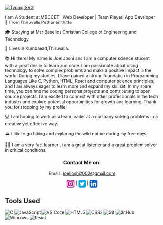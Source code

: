 [![Typing SVG](https://readme-typing-svg.herokuapp.com?font=Fira+Code&duration=3000&pause=100&width=435&lines=Hi.......;I+am+Joel+Joshi)](https://git.io/typing-svg)


I am A Student at MBCCET | Web Developer | Team Player| App Developer
👋 From Thiruvalla Pathanamthitta

🎓 Studying at Mar Baselios Christian College of Engineering and Technology

🌇 Lives in Kumbanad,Thiruvalla.

📚 Hi there! My name is Joel Joshi  and I am a computer science student with a great desire to learn and code. I am passionate about using technology to solve complex problems and make a positive impact in the world. During my studies, I have gained a strong foundation in Programming Languages Like C, Python, HTML, React and computer science principles, and I am always eager to learn more and expand my skillset. In my spare time, you can find me coding personal projects and contributing to open source projects. I am excited to connect with other professionals in the tech industry and explore potential opportunities for growth and learning. Thank you for stopping by my profile!

💻 I am hoping to work as a team leader at a company solving problems in a creative yet effective way.

🏔 I like to go hiking and exploring the wild nature during my free days.

💪🏽 I am a very fast learner , i am a great listener and a great problem solver in critical conditions.


<div align='center'>

### Contact Me on:
Email : joeljoshi2002@gmail.com


[<img align="center" alt="Instagram" width="25px" height="25px" src="https://raw.githubusercontent.com/itsachrafmansari/itsachrafmansari/main/icons/instagragm.svg"/>][instagram]  |
[<img align="center" alt="Instagram" width="25px" height="25px" src="https://raw.githubusercontent.com/itsachrafmansari/itsachrafmansari/main/icons/twitter.svg" />][twitter]  |
[<img align="center" alt="Linkedin" width="25px" height="25px" src="https://raw.githubusercontent.com/itsachrafmansari/itsachrafmansari/main/icons/linkedin.svg" />][linkedin]  
  
  
[instagram]: https://www.instagram.com/jxel_20_/
[twitter]: https://twitter.com/JoelJoshi3
[linkedin]: https://www.linkedin.com/in/joel-joshi/


</div>

## Tools Used

![C](https://img.shields.io/badge/-C-%23F05032?style=flat-square&logo=c&logoColor=%23ffffff)
![JavaScript](https://img.shields.io/badge/-JavaScript-%23F7DF1C?style=flat-square&logo=javascript&logoColor=000000&labelColor=%23F7DF1C&color=%23FFCE5A)
![VS Code](http://img.shields.io/badge/-VS%20Code-007ACC?style=flat-square&logo=visual-studio-code&logoColor=ffffff)
![HTML5](https://img.shields.io/badge/-HTML5-%23E44D27?style=flat-square&logo=html5&logoColor=ffffff)
![CSS3](https://img.shields.io/badge/-CSS3-%231572B6?style=flat-square&logo=css3)
![Git](https://img.shields.io/badge/-Git-%23F05032?style=flat-square&logo=git&logoColor=%23ffffff)
![GitHub](https://img.shields.io/badge/-GitHub-181717?style=flat-square&logo=github)
![Windows](http://img.shields.io/badge/-Windows-0078D6?style=flat-square&logo=windows&logoColor=ffffff)
![React](https://img.shields.io/badge/-React-%23E44D27?style=flat-square&logo=react&logoColor=ffffff)



